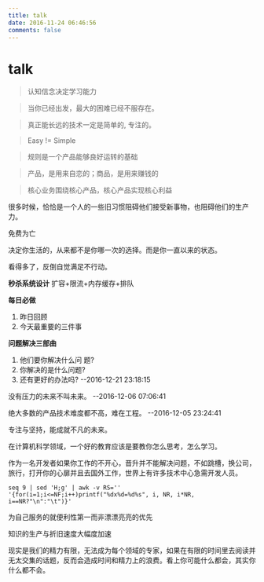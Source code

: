 ```yaml
---
title: talk
date: 2016-11-24 06:46:56
comments: false
---
```



# talk

> 认知信念决定学习能力

> 当你已经出发，最大的困难已经不服存在。 

> 真正能长远的技术一定是简单的, 专注的。

> Easy != Simple

> 规则是一个产品能够良好运转的基础

> 产品，是用来自恋的；商品，是用来赚钱的

> 核心业务围绕核心产品，核心产品实现核心利益

很多时候，恰恰是一个人的一些旧习惯阻碍他们接受新事物，也阻碍他们的生产力。

免费为亡

决定你生活的，从来都不是你哪一次的选择。而是你一直以来的状态。

看得多了，反倒自觉满足不行动。

**秒杀系统设计**
扩容+限流+内存缓存+排队

**每日必做**
1. 昨日回顾
2. 今天最重要的三件事

**问题解决三部曲**
1. 他们要你解决什么问 题?
2. 你解决的是什么问题?
3. 还有更好的办法吗? 
--2016-12-21 23:18:15

没有压力的未来不叫未来。
--2016-12-06 07:06:41

绝大多数的产品技术难度都不高，难在工程。
--2016-12-05 23:24:41

专注与坚持，能成就不凡的未来。

在计算机科学领域，一个好的教育应该是要教你怎么思考，怎么学习。

作为一名开发者如果你工作的不开心，晋升并不能解决问题，不如跳槽，换公司，旅行，打开你的心扉并且去国外工作，世界上有许多技术中心急需开发人员。

```shell
seq 9 | sed 'H;g' | awk -v RS='' '{for(i=1;i<=NF;i++)printf("%dx%d=%d%s", i, NR, i*NR, i==NR?"\n":"\t")}'
```

为自己服务的就便利性第一而非漂漂亮亮的优先

知识的生产与折旧速度大幅度加速

现实是我们的精力有限，无法成为每个领域的专家，如果在有限的时间里去阅读并无太交集的话题，反而会造成时间和精力上的浪费。看上你可能什么都会，其实你什么都不会。
